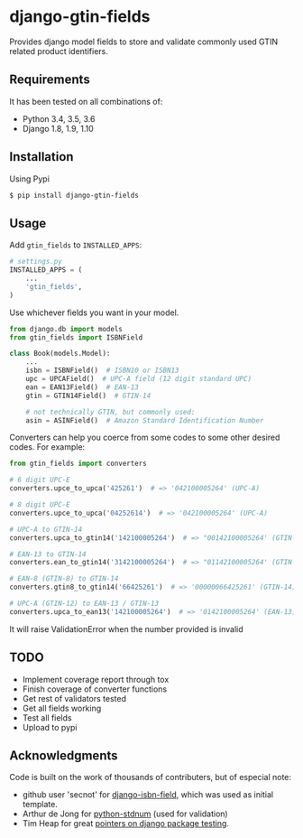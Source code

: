 # django-gtin-fields

Provides django model fields to store and validate commonly used GTIN related product identifiers.

## Requirements

It has been tested on all combinations of:

* Python 3.4, 3.5, 3.6
* Django 1.8, 1.9, 1.10

## Installation

Using Pypi

```bash
$ pip install django-gtin-fields
```

## Usage 

Add `gtin_fields` to `INSTALLED_APPS`:

```python
# settings.py
INSTALLED_APPS = (
	...
	'gtin_fields',
)
```

Use whichever fields you want in your model.

```python
from django.db import models
from gtin_fields import ISBNField

class Book(models.Model):
	...
	isbn = ISBNField()  # ISBN10 or ISBN13
    upc = UPCAField()  # UPC-A field (12 digit standard UPC)
    ean = EAN13Field()  # EAN-13
    gtin = GTIN14Field()  # GTIN-14

    # not technically GTIN, but commonly used:
    asin = ASINField()  # Amazon Standard Identification Number
```

Converters can help you coerce from some codes to some other desired codes.
For example:

```python
from gtin_fields import converters

# 6 digit UPC-E
converters.upce_to_upca('425261')  # => '042100005264' (UPC-A)

# 8 digit UPC-E
converters.upce_to_upca('04252614')  # => '042100005264' (UPC-A)

# UPC-A to GTIN-14
converters.upca_to_gtin14('142100005264')  # => "00142100005264' (GTIN-14)

# EAN-13 to GTIN-14
converters.ean_to_gtin14('3142100005264')  # => "01142100005264' (GTIN-14)

# EAN-8 (GTIN-8) to GTIN-14
converters.gtin8_to_gtin14('66425261')  # => '00000066425261' (GTIN-14)

# UPC-A (GTIN-12) to EAN-13 / GTIN-13
converters.upca_to_ean13('142100005264')  # => '0142100005264' (EAN-13)
```

It will raise ValidationError when the number provided is invalid

## TODO

* Implement coverage report through tox
* Finish coverage of converter functions
* Get rest of validators tested
* Get all fields working
* Test all fields
* Upload to pypi

## Acknowledgments

Code is built on the work of thousands of contributers, but of especial note:

* github user 'secnot' for [django-isbn-field](https://github.com/secnot/django-isbn-field), which was used as initial template.
* Arthur de Jong for [python-stdnum](https://github.com/arthurdejong/python-stdnum) (used for validation)
* Tim Heap for great [pointers on django package testing](http://timheap.me/b/django-package-tests/).

